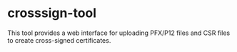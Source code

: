 # crosssign-tool
This tool provides a web interface for uploading PFX/P12 files and CSR files to create cross-signed certificates.
